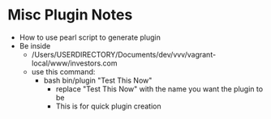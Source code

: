 # Misc Plugin Notes
* How to use pearl script to generate plugin
* Be inside
  - /Users/USERDIRECTORY/Documents/dev/vvv/vagrant-local/www/investors.com
  - use this command:
    + bash bin/plugin "Test This Now"
      * replace "Test This Now" with the name you want the plugin to be
      * This is for quick plugin creation

